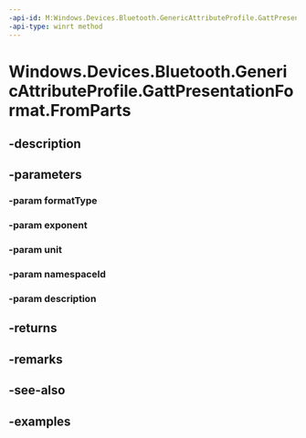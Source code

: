 ```yaml
---
-api-id: M:Windows.Devices.Bluetooth.GenericAttributeProfile.GattPresentationFormat.FromParts(System.Byte,System.Int32,System.UInt16,System.Byte,System.UInt16)
-api-type: winrt method
---
```


<!-- Method syntax.
public GattPresentationFormat GattPresentationFormat.FromParts(Byte formatType, Int32 exponent, UInt16 unit, Byte namespaceId, UInt16 description)
-->

# Windows.Devices.Bluetooth.GenericAttributeProfile.GattPresentationFormat.FromParts

## -description

## -parameters

### -param formatType

### -param exponent

### -param unit

### -param namespaceId

### -param description

## -returns

## -remarks

## -see-also

## -examples

